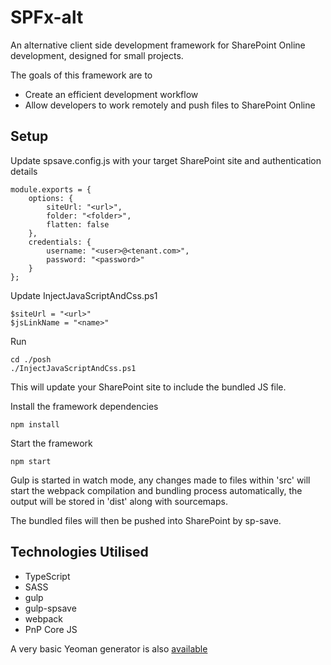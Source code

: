 # SPFx-alt

An alternative client side development framework for SharePoint Online development, designed for small projects.

The goals of this framework are to

- Create an efficient development workflow
- Allow developers to work remotely and push files to SharePoint Online

## Setup

Update spsave.config.js with your target SharePoint site and authentication details

    module.exports = {
        options: {
            siteUrl: "<url>",
            folder: "<folder>",
            flatten: false
        },
        credentials: {
            username: "<user>@<tenant.com>",
            password: "<password>"
        }
    };

Update InjectJavaScriptAndCss.ps1

    $siteUrl = "<url>"
    $jsLinkName = "<name>"

Run

    cd ./posh
    ./InjectJavaScriptAndCss.ps1

This will update your SharePoint site to include the bundled JS file.

Install the framework dependencies

    npm install

Start the framework

    npm start

Gulp is started in watch mode, any changes made to files within 'src' will start the webpack compilation and bundling process automatically, the output will be stored in 'dist' along with sourcemaps.

The bundled files will then be pushed into SharePoint by sp-save.

## Technologies Utilised

- TypeScript
- SASS
- gulp
- gulp-spsave
- webpack
- PnP Core JS

A very basic Yeoman generator is also [available](https://github.com/garrytrinder/generator-spfx-alt)

